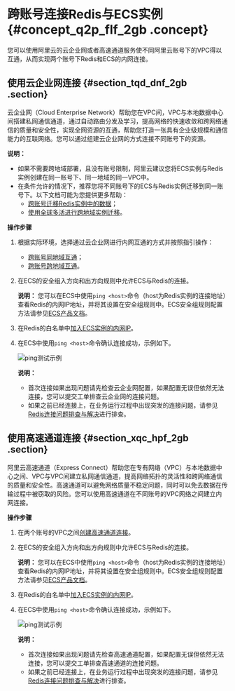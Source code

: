 # 跨账号连接Redis与ECS实例 {#concept_q2p_flf_2gb .concept}

您可以使用阿里云的云企业网或者高速通道服务使不同阿里云账号下的VPC得以互通，从而实现两个账号下Redis和ECS的内网连接。

## 使用云企业网连接 {#section_tqd_dnf_2gb .section}

云企业网（Cloud Enterprise Network）帮助您在VPC间，VPC与本地数据中心间搭建私网通信通道，通过自动路由分发及学习，提高网络的快速收敛和跨网络通信的质量和安全性，实现全网资源的互通，帮助您打造一张具有企业级规模和通信能力的互联网络。您可以通过组建云企业网的方式连接不同账号下的资源。

**说明：** 

-   如果不需要跨地域部署，且没有账号限制，阿里云建议您将ECS实例与Redis实例创建在同一账号下、同一地域的同一VPC中。
-   在条件允许的情况下，推荐您将不同账号下的ECS与Redis实例迁移到同一账号下。以下文档可能为您提供更多帮助：
    -   [跨账号迁移Redis实例中的数据](../../../../intl.zh-CN/用户指南/数据迁移/云数据库Redis版之间迁移/使用redis-shake在云数据库Redis版实例之间迁移.md#)；
    -   [使用全球多活进行跨地域实例迁移](../../../../intl.zh-CN/用户指南/数据迁移/云数据库Redis版之间迁移/使用全球多活进行跨地域实例迁移.md#)。

**操作步骤**

1.  根据实际环境，选择通过云企业网进行内网互通的方式并按照指引操作：
    -   [跨账号同地域互通](https://help.aliyun.com/document_detail/65901.html)；
    -   [跨账号跨地域互通](https://help.aliyun.com/document_detail/65936.html)。
2.  在ECS的安全组入方向和出方向规则中允许ECS与Redis的连接。

    **说明：** 您可以在ECS中使用`ping <host>`命令（host为Redis实例的连接地址）查看Redis的内网IP地址，并将其设置在安全组规则中。ECS安全组规则配置方法请参见[ECS产品文档](https://help.aliyun.com/document_detail/58309.html)。

3.  在Redis的白名单中[加入ECS实例的内网IP](../../../../intl.zh-CN/用户指南/实例管理/设置IP白名单.md#)。
4.  在ECS中使用`ping <host>`命令确认连接成功，示例如下。

    ![ping测试示例](http://static-aliyun-doc.oss-cn-hangzhou.aliyuncs.com/assets/img/80706/156799761538517_zh-CN.png)

    **说明：** 

    -   首次连接如果出现问题请先检查云企业网配置，如果配置无误但依然无法连接，您可以提交工单排查云企业网的连接问题。
    -   如果之前已经连接上，在业务运行过程中出现突发的连接问题，请参见[Redis连接问题排查与解决](intl.zh-CN/常见问题/Redis连接问题排查与解决.md#)进行排查。

## 使用高速通道连接 {#section_xqc_hpf_2gb .section}

阿里云高速通道（Express Connect）帮助您在专有网络（VPC）与本地数据中心之间、VPC与VPC间建立私网通信通道，提高网络拓扑的灵活性和跨网络通信的质量和安全性。高速通道可以避免网络质量不稳定问题，同时可以免去数据在传输过程中被窃取的风险。您可以使用高速通道在不同账号的VPC网络之间建立内网连接。

**操作步骤**

1.  在两个账号的VPC之间[创建高速通道连接](https://help.aliyun.com/document_detail/44842.html)。
2.  在ECS的安全组入方向和出方向规则中允许ECS与Redis的连接。

    **说明：** 您可以在ECS中使用`ping <host>`命令（host为Redis实例的连接地址）查看Redis的内网IP地址，并将其设置在安全组规则中。ECS安全组规则配置方法请参见[ECS产品文档](https://help.aliyun.com/document_detail/58309.html)。

3.  在Redis的白名单中[加入ECS实例的内网IP](../../../../intl.zh-CN/用户指南/实例管理/设置IP白名单.md#)。
4.  在ECS中使用`ping <host>`命令确认连接成功，示例如下。

    ![ping测试示例](http://static-aliyun-doc.oss-cn-hangzhou.aliyuncs.com/assets/img/80706/156799761538517_zh-CN.png)

    **说明：** 

    -   首次连接如果出现问题请先检查高速通道配置，如果配置无误但依然无法连接，您可以提交工单排查高速通道的连接问题。
    -   如果之前已经连接上，在业务运行过程中出现突发的连接问题，请参见[Redis连接问题排查与解决](intl.zh-CN/常见问题/Redis连接问题排查与解决.md#)进行排查。

